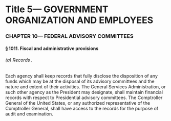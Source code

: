 
# Title 5— GOVERNMENT ORGANIZATION AND EMPLOYEES
### CHAPTER 10— FEDERAL ADVISORY COMMITTEES
#### § 1011. Fiscal and administrative provisions
###### (a) Records .

Each agency shall keep records that fully disclose the disposition of any funds which may be at the disposal of its advisory committees and the nature and extent of their activities. The General Services Administration, or such other agency as the President may designate, shall maintain financial records with respect to Presidential advisory committees. The Comptroller General of the United States, or any authorized representative of the Comptroller General, shall have access to the records for the purpose of audit and examination.
